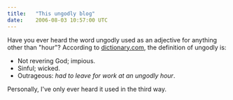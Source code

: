 ```yaml
---
title:   "This ungodly blog"
date:    2006-08-03 10:57:00 UTC
---
```


Have you ever heard the word ungodly used as an adjective for anything other than "hour"? According to [dictionary.com](http://dictionary.reference.com/browse/ungodly), the definition of ungodly is:

* Not revering God; impious.
* Sinful; wicked.
* Outrageous: *had to leave for work at an ungodly hour*.

Personally, I've only ever heard it used in the third way.